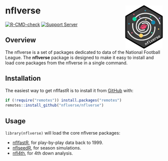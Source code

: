 
<!-- README.md is generated from README.Rmd. Please edit that file -->

# **nflverse** <img src='man/figures/logo.png' align="right" height="139" />

<!-- badges: start -->

[![R-CMD-check](https://github.com/nflverse/nflverse/workflows/R-CMD-check/badge.svg)](https://github.com/nflverse/nflverse/actions)
[![Support
Server](https://img.shields.io/discord/591914197219016707.svg?color=7289da&label=Support&logo=discord&style=flat-square)](https://discord.com/invite/5Er2FBnnQa)
<!-- badges: end -->

## Overview

The nflverse is a set of packages dedicated to data of the National
Football League. The **nflverse** package is designed to make it easy to
install and load core packages from the nflverse in a single command.

## Installation

The easiest way to get nflfastR is to install it from
[GitHub](https://github.com/nflverse/nflverse/) with:

``` r
if (!require("remotes")) install.packages("remotes")
remotes::install_github("nflverse/nflverse")
```

## Usage

`library(nflverse)` will load the core nflverse packages:

-   [nflfastR](https://www.nflfastr.com/), for play-by-play data back
    to 1999.
-   [nflseedR](https://nflseedr.com/), for season simulations.
-   [nfl4th](https://www.nfl4th.com/), for 4th down analysis.
